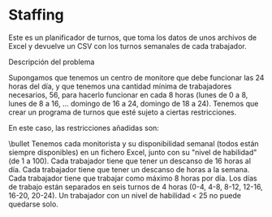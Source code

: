 # Staffing

Este es un planificador de turnos, que toma los datos de unos archivos de Excel y devuelve un CSV con los turnos semanales de cada trabajador.


Descripción del problema

Supongamos  que tenemos un centro de monitore que debe funcionar las 24 horas del día, y que tenemos una cantidad mínima de trabajadores necesarios, 56, para hacerlo funcionar en cada 8 horas (lunes de 0 a 8, lunes de 8 a 16, ... domingo de 16 a 24, domingo de 18 a 24). Tenemos que crear un programa de turnos que esté sujeto a ciertas restricciones.

En este caso, las restricciones añadidas son:

\bullet Tenemos cada monitorista y su disponibilidad semanal (todos están siempre disponibles) en un fichero Excel, junto con su "nivel de habilidad" (de 1 a 100).
Cada trabajador tiene que tener un descanso de 16 horas al día.
Cada trabajador tiene que tener un descanso de  horas a la semana.
Cada trabajador tiene que trabajar como máximo 8 horas por día.
Los días de trabajo están separados en seis turnos de 4 horas (0-4, 4-8, 8-12, 12-16, 16-20, 20-24).
Un trabajador con un nivel de habilidad < 25 no puede quedarse solo.

